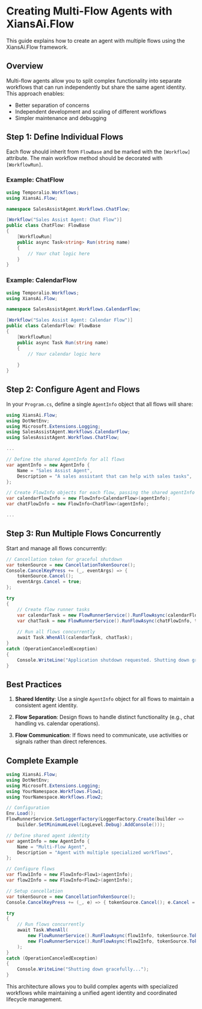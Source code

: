 # Creating Multi-Flow Agents with XiansAi.Flow

This guide explains how to create an agent with multiple flows using the XiansAi.Flow framework.

## Overview

Multi-flow agents allow you to split complex functionality into separate workflows that can run independently but share the same agent identity. This approach enables:

- Better separation of concerns
- Independent development and scaling of different workflows
- Simpler maintenance and debugging

## Step 1: Define Individual Flows

Each flow should inherit from `FlowBase` and be marked with the `[Workflow]` attribute. The main workflow method should be decorated with `[WorkflowRun]`.

### Example: ChatFlow

```csharp
using Temporalio.Workflows;
using XiansAi.Flow;

namespace SalesAssistAgent.Workflows.ChatFlow;

[Workflow("Sales Assist Agent: Chat Flow")]
public class ChatFlow: FlowBase
{
    [WorkflowRun]
    public async Task<string> Run(string name)
    {
        // Your chat logic here
    }
}
```

### Example: CalendarFlow

```csharp
using Temporalio.Workflows;
using XiansAi.Flow;

namespace SalesAssistAgent.Workflows.CalendarFlow;

[Workflow("Sales Assist Agent: Calendar Flow")]
public class CalendarFlow: FlowBase
{
    [WorkflowRun]
    public async Task Run(string name)
    {
        // Your calendar logic here
        
    }
}
```

## Step 2: Configure Agent and Flows

In your `Program.cs`, define a single `AgentInfo` object that all flows will share:

```csharp
using XiansAi.Flow;
using DotNetEnv;
using Microsoft.Extensions.Logging;
using SalesAssistAgent.Workflows.CalendarFlow;
using SalesAssistAgent.Workflows.ChatFlow;

...

// Define the shared AgentInfo for all flows
var agentInfo = new AgentInfo {
    Name = "Sales Assist Agent",
    Description = "A sales assistant that can help with sales tasks",
};

// Create FlowInfo objects for each flow, passing the shared agentInfo
var calendarFlowInfo = new FlowInfo<CalendarFlow>(agentInfo);
var chatFlowInfo = new FlowInfo<ChatFlow>(agentInfo);

...
```

## Step 3: Run Multiple Flows Concurrently

Start and manage all flows concurrently:

```csharp
// Cancellation token for graceful shutdown
var tokenSource = new CancellationTokenSource();
Console.CancelKeyPress += (_, eventArgs) => { 
    tokenSource.Cancel(); 
    eventArgs.Cancel = true;
};

try
{
    // Create flow runner tasks
    var calendarTask = new FlowRunnerService().RunFlowAsync(calendarFlowInfo, tokenSource.Token);
    var chatTask = new FlowRunnerService().RunFlowAsync(chatFlowInfo, tokenSource.Token);
    
    // Run all flows concurrently
    await Task.WhenAll(calendarTask, chatTask);
}
catch (OperationCanceledException)
{
    Console.WriteLine("Application shutdown requested. Shutting down gracefully...");
}
```

## Best Practices

1. **Shared Identity**: Use a single `AgentInfo` object for all flows to maintain a consistent agent identity.

2. **Flow Separation**: Design flows to handle distinct functionality (e.g., chat handling vs. calendar operations).

3. **Flow Communication**: If flows need to communicate, use activities or signals rather than direct references.

## Complete Example

```csharp
using XiansAi.Flow;
using DotNetEnv;
using Microsoft.Extensions.Logging;
using YourNamespace.Workflows.Flow1;
using YourNamespace.Workflows.Flow2;

// Configuration
Env.Load();
FlowRunnerService.SetLoggerFactory(LoggerFactory.Create(builder => 
    builder.SetMinimumLevel(LogLevel.Debug).AddConsole()));

// Define shared agent identity
var agentInfo = new AgentInfo {
    Name = "Multi-Flow Agent",
    Description = "Agent with multiple specialized workflows",
};

// Configure flows
var flow1Info = new FlowInfo<Flow1>(agentInfo);
var flow2Info = new FlowInfo<Flow2>(agentInfo);

// Setup cancellation
var tokenSource = new CancellationTokenSource();
Console.CancelKeyPress += (_, e) => { tokenSource.Cancel(); e.Cancel = true; };

try
{
    // Run flows concurrently
    await Task.WhenAll(
        new FlowRunnerService().RunFlowAsync(flow1Info, tokenSource.Token),
        new FlowRunnerService().RunFlowAsync(flow2Info, tokenSource.Token)
    );
}
catch (OperationCanceledException)
{
    Console.WriteLine("Shutting down gracefully...");
}
```

This architecture allows you to build complex agents with specialized workflows while maintaining a unified agent identity and coordinated lifecycle management.
